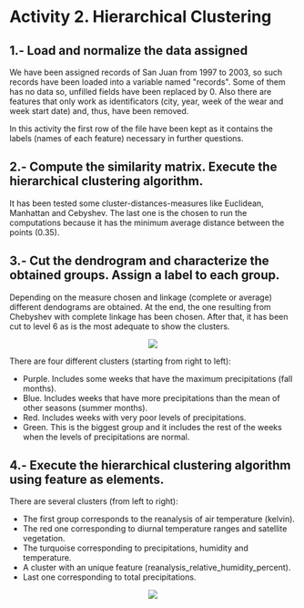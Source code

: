 # Activity 2. Hierarchical Clustering

## 1.- Load and normalize the data assigned
We have been assigned records of San Juan from 1997 to 2003, so such records have been loaded into a variable named "records". Some of them has no data so, unfilled fields have been replaced by 0.
Also there are features that only work as identificators (city, year, week of the wear and week start date) and, thus, have been removed.

In this activity the first row of the file have been kept as it contains the labels (names of each feature) necessary in further questions.

## 2.- Compute the similarity matrix. Execute the hierarchical clustering algorithm.
It has been tested some cluster-distances-measures like Euclidean, Manhattan and Cebyshev. The last one is the chosen to run the computations because it has the minimum average distance
between the points (0.35).

## 3.- Cut the dendrogram and characterize the obtained groups. Assign a label to each group.
Depending on the measure chosen and linkage (complete or average) different dendograms are obtained. At the end, the one resulting from Chebyshev with complete linkage has been chosen.
After that, it has been cut to level 6 as is the most adequate to show the clusters.


<p align="center">
  <img src="https://github.com/RuthRML/Machine_Learning_Tecniques_Work/blob/master/Activity_2/Images/1.png">
</p>

There are four different clusters (starting from right to left):
* Purple. Includes some weeks that have the maximum precipitations (fall months).
* Blue. Includes weeks that have more precipitations than the mean of other seasons (summer months).
* Red. Includes weeks with very poor levels of precipitations.
* Green. This is the biggest group and it includes the rest of the weeks when the levels of precipitations are normal.

## 4.- Execute the hierarchical clustering algorithm using feature as elements.
There are several clusters (from left to right):
* The first group corresponds to the reanalysis of air temperature (kelvin).
* The red one corresponding to diurnal temperature ranges and satellite vegetation.
* The turquoise corresponding to precipitations, humidity and temperature.
* A cluster with an unique feature (reanalysis_relative_humidity_percent).
* Last one corresponding to total precipitations.


<p align="center">
  <img src="https://github.com/RuthRML/Machine_Learning_Tecniques_Work/blob/master/Activity_2/Images/2.png">
</p>




